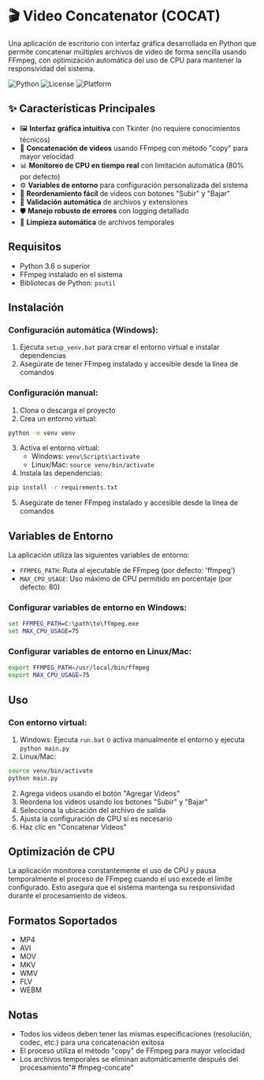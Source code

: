 # 🎬 Video Concatenator (COCAT)

Una aplicación de escritorio con interfaz gráfica desarrollada en Python que permite concatenar múltiples archivos de video de forma sencilla usando FFmpeg, con optimización automática del uso de CPU para mantener la responsividad del sistema.

![Python](https://img.shields.io/badge/Python-3.6+-blue.svg)
![License](https://img.shields.io/badge/License-MIT-green.svg)
![Platform](https://img.shields.io/badge/Platform-Windows%20%7C%20Linux%20%7C%20macOS-lightgrey.svg)

## ✨ Características Principales

- 🖼️ **Interfaz gráfica intuitiva** con Tkinter (no requiere conocimientos técnicos)
- 🔗 **Concatenación de videos** usando FFmpeg con método "copy" para mayor velocidad
- 📊 **Monitoreo de CPU en tiempo real** con limitación automática (80% por defecto)
- ⚙️ **Variables de entorno** para configuración personalizada del sistema
- 🔄 **Reordenamiento fácil** de videos con botones "Subir" y "Bajar"
- 📁 **Validación automática** de archivos y extensiones
- 🛡️ **Manejo robusto de errores** con logging detallado
- 🧹 **Limpieza automática** de archivos temporales

## Requisitos

- Python 3.6 o superior
- FFmpeg instalado en el sistema
- Bibliotecas de Python: `psutil`

## Instalación

### Configuración automática (Windows):
1. Ejecuta `setup_venv.bat` para crear el entorno virtual e instalar dependencias
2. Asegúrate de tener FFmpeg instalado y accesible desde la línea de comandos

### Configuración manual:
1. Clona o descarga el proyecto
2. Crea un entorno virtual:
```bash
python -m venv venv
```
3. Activa el entorno virtual:
   - Windows: `venv\Scripts\activate`
   - Linux/Mac: `source venv/bin/activate`
4. Instala las dependencias:
```bash
pip install -r requirements.txt
```
5. Asegúrate de tener FFmpeg instalado y accesible desde la línea de comandos

## Variables de Entorno

La aplicación utiliza las siguientes variables de entorno:

- `FFMPEG_PATH`: Ruta al ejecutable de FFmpeg (por defecto: 'ffmpeg')
- `MAX_CPU_USAGE`: Uso máximo de CPU permitido en porcentaje (por defecto: 80)

### Configurar variables de entorno en Windows:

```cmd
set FFMPEG_PATH=C:\path\to\ffmpeg.exe
set MAX_CPU_USAGE=75
```

### Configurar variables de entorno en Linux/Mac:

```bash
export FFMPEG_PATH=/usr/local/bin/ffmpeg
export MAX_CPU_USAGE=75
```

## Uso

### Con entorno virtual:
1. Windows: Ejecuta `run.bat` o activa manualmente el entorno y ejecuta `python main.py`
2. Linux/Mac: 
```bash
source venv/bin/activate
python main.py
```

2. Agrega videos usando el botón "Agregar Videos"
3. Reordena los videos usando los botones "Subir" y "Bajar"
4. Selecciona la ubicación del archivo de salida
5. Ajusta la configuración de CPU si es necesario
6. Haz clic en "Concatenar Videos"

## Optimización de CPU

La aplicación monitorea constantemente el uso de CPU y pausa temporalmente el proceso de FFmpeg cuando el uso excede el límite configurado. Esto asegura que el sistema mantenga su responsividad durante el procesamiento de videos.

## Formatos Soportados

- MP4
- AVI
- MOV
- MKV
- WMV
- FLV
- WEBM

## Notas

- Todos los videos deben tener las mismas especificaciones (resolución, codec, etc.) para una concatenación exitosa
- El proceso utiliza el método "copy" de FFmpeg para mayor velocidad
- Los archivos temporales se eliminan automáticamente después del procesamiento"# ffmpeg-concate" 
